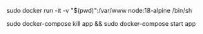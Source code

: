 sudo docker run -it -v "$(pwd)":/var/www node:18-alpine /bin/sh

sudo docker-compose kill app && sudo docker-compose start app